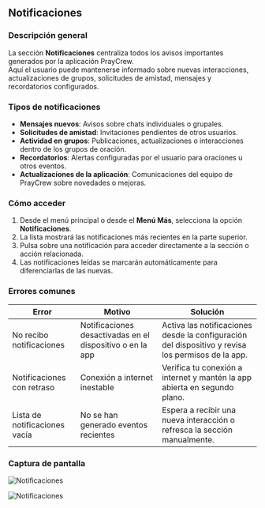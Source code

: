 ## Notificaciones

### Descripción general
La sección **Notificaciones** centraliza todos los avisos importantes generados por la aplicación PrayCrew.  
Aquí el usuario puede mantenerse informado sobre nuevas interacciones, actualizaciones de grupos, solicitudes de amistad, mensajes y recordatorios configurados.

### Tipos de notificaciones
- **Mensajes nuevos**: Avisos sobre chats individuales o grupales.
- **Solicitudes de amistad**: Invitaciones pendientes de otros usuarios.
- **Actividad en grupos**: Publicaciones, actualizaciones o interacciones dentro de los grupos de oración.
- **Recordatorios**: Alertas configuradas por el usuario para oraciones u otros eventos.
- **Actualizaciones de la aplicación**: Comunicaciones del equipo de PrayCrew sobre novedades o mejoras.

### Cómo acceder
1. Desde el menú principal o desde el **Menú Más**, selecciona la opción **Notificaciones**.
2. La lista mostrará las notificaciones más recientes en la parte superior.
3. Pulsa sobre una notificación para acceder directamente a la sección o acción relacionada.
4. Las notificaciones leídas se marcarán automáticamente para diferenciarlas de las nuevas.

### Errores comunes

| Error                          | Motivo                                           | Solución                                                         |
|--------------------------------|--------------------------------------------------|------------------------------------------------------------------|
| No recibo notificaciones       | Notificaciones desactivadas en el dispositivo o en la app | Activa las notificaciones desde la configuración del dispositivo y revisa los permisos de la app. |
| Notificaciones con retraso     | Conexión a internet inestable                    | Verifica tu conexión a internet y mantén la app abierta en segundo plano. |
| Lista de notificaciones vacía  | No se han generado eventos recientes             | Espera a recibir una nueva interacción o refresca la sección manualmente. |


### Captura de pantalla
![Notificaciones](/img/notificaciones.jpg)

![Notificaciones](/img/notificaciones-menu-mas.jpg)
